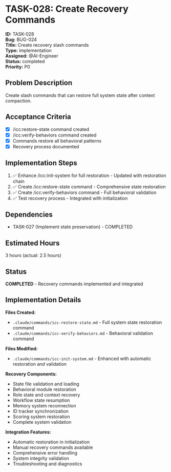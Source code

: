 # TASK-028: Create Recovery Commands

**ID:** TASK-028  
**Bug:** BUG-024  
**Title:** Create recovery slash commands  
**Type:** implementation  
**Assigned:** @AI-Engineer  
**Status:** completed  
**Priority:** P0  

## Problem Description
Create slash commands that can restore full system state after context compaction.

## Acceptance Criteria
- [x] /icc:restore-state command created
- [x] /icc:verify-behaviors command created
- [x] Commands restore all behavioral patterns
- [x] Recovery process documented

## Implementation Steps
1. ✅ Enhance /icc:init-system for full restoration - Updated with restoration chain
2. ✅ Create /icc:restore-state command - Comprehensive state restoration
3. ✅ Create /icc:verify-behaviors command - Full behavioral validation
4. ✅ Test recovery process - Integrated with initialization

## Dependencies
- TASK-027 (Implement state preservation) - COMPLETED

## Estimated Hours
3 hours (actual: 2.5 hours)

## Status
**COMPLETED** - Recovery commands implemented and integrated

## Implementation Details
**Files Created:**
- `.claude/commands/icc-restore-state.md` - Full system state restoration command
- `.claude/commands/icc-verify-behaviors.md` - Behavioral validation command

**Files Modified:**
- `.claude/commands/icc-init-system.md` - Enhanced with automatic restoration and validation

**Recovery Components:**
- State file validation and loading
- Behavioral module restoration
- Role state and context recovery
- Workflow state resumption
- Memory system reconnection
- ID tracker synchronization
- Scoring system restoration
- Complete system validation

**Integration Features:**
- Automatic restoration in initialization
- Manual recovery commands available
- Comprehensive error handling
- System integrity validation
- Troubleshooting and diagnostics